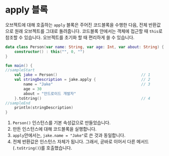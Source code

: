 # apply 블록

오브젝트에 대해 호출하는 `apply` 블록은 주어진 코드블록을 수행한 다음, 전체 반환값으로 원래 오브젝트를 그대로 돌려줍니다. 코드블록 안에서는 객체에 접근할 때 `this`로 참조할 수 있습니다. 오브젝트를 초기화 할 때 편리하게 쓸 수 있습니다.

```kotlin
data class Person(var name: String, var age: Int, var about: String) {
    constructor() : this("", 0, "")
}

fun main() {
//sampleStart
    val jake = Person()                                     // 1
    val stringDescription = jake.apply {                    // 2
        name = "Jake"                                       // 3
        age = 30
        about = "안드로이드 개발자"
    }.toString()                                            // 4
//sampleEnd
    println(stringDescription)
}
```


1. `Person()` 인스턴스를 기본 속성값으로 만들었습니다.
2. 만든 인스턴스에 대해 코드블록을 실행합니다.
3. `apply`안에서는, `jake.name = "Jake"`로 쓴 것과 동일합니다.
4. 전체 반환값은 인스턴스 자체가 됩니다. 그래서, 곧바로 이어서 다른 메서드(`.toString()`)를 호출했습니다.
